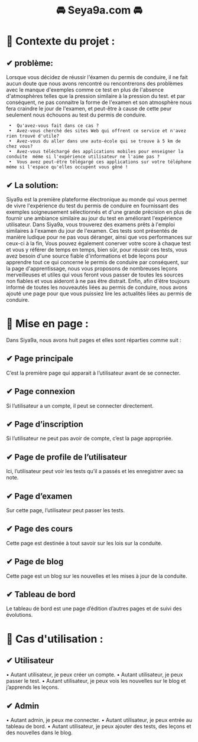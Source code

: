 <h1 align="center">🚘 Seya9a.com	🚘</h1>


# 📛 Contexte du projet :
## &#x2714; problème: 
Lorsque vous décidez de réussir l'éxamen du permis de conduire, il ne fait aucun doute que nous avons rencontré ou rencontrerons des problèmes avec le manque d'exemples comme ce test en plus de l'absence d'atmosphères telles que la pression similaire à la pression du test. et par conséquent, ne pas connaitre la forme de l'examen et son atmosphère nous fera craindre le jour de l'examen, et peut-être à cause de cette peur seulement nous échouons au test du permis de conduire.
     
     •	Qu'avez-vous fait dans ce cas ? 
     •	Avez-vous cherché des sites Web qui offrent ce service et n'avez rien trouvé d'utile?
     •	Avez-vous du aller dans une auto-école qui se trouve à 5 km de chez vous?
     •	Avez-vous téléchargé des applications mobiles pour enseigner la conduite  méme si l'expérience utilisateur ne l'aime pas ?
     •	Vous avez peut-étre télégargé ces applications sur votre téléphone méme si l'espace qu'elles occupent vous gêné !

## &#x2714; La solution:
Siya9a est la première plateforme électronique au monde qui vous permet de vivre l'expérience du test du permis de conduire en fournissant des exemples soigneusement sélectionnés et d'une grande précision en plus de fournir une ambiance similaire au jour du test en améliorant l'expérience utilisateur. Dans Siya9a, vous trouverez des examens prêts à l'emploi similaires à l'examen du jour de l'examen. Ces tests sont présentés de manière ludique pour ne pas vous déranger, ainsi que vos performances sur ceux-ci à la fin, Vous pouvez également conerver votre score à chaque test et vous y référer de temps en temps, bien sûr, pour réussir ces tests, vous avez besoin d'une source fiable d'informations et bde leçons pour apprendre tout ce qui concerne le permis de conduire par conséquent, sur la page d'apprentissage, nous vous proposons de nombreuses leçons merveilleuses et utiles qui vous feront vous passer de toutes les sources non fiables et vous aideront à ne pas être distrait.                                                          Enfin, afin d'être toujours informé de toutes les nouveautés liées au permis de conduire, nous avons ajouté une page pour que vous puissiez lire les actualités liées au permis de conduire.


# 📛 Mise en page :
Dans Siya9a, nous avons huit pages et elles sont réparties comme suit :
## &#x2714; Page principale 
C’est la première page qui apparait à l’utilisateur avant de se connecter.
## &#x2714; Page connexion
Si l’utilisateur a un compte, il peut se connecter directement.
## &#x2714; Page d’inscription  
Si l’utilisateur ne peut pas avoir de compte, c’est la page appropriée.
## &#x2714; Page de profile de l’utilisateur  
Ici, l’utilisateur peut voir les tests qu’il a passés et les enregistrer avec sa note.
## &#x2714; Page d’examen 
Sur cette page, l’utilisateur peut passer les tests.
## &#x2714; Page des cours   
Cette page est destinée à tout savoir sur les lois sur la conduite.
## &#x2714; Page de blog 
Cette page est un blog sur les nouvelles et les mises à jour de la conduite.
## &#x2714; Tableau de bord   
Le tableau de bord est une page d’édition d’autres pages et de suivi des évolutions.


# 📛 Cas d'utilisation :
## &#x2714; Utilisateur 
•	Autant utilisateur, je peux créer un compte.
•	Autant utilisateur, je peux passer le test.
•	Autant utilisateur, je peux vois les nouvelles sur le blog et j’apprends les leçons.
## &#x2714; Admin
•	Autant admin, je peux me connecter.
•	Autant utilisateur, je peux entrée au tableau de bord.
•	Autant utilisateur, je peux ajouter des tests, des leçons et des nouvelles dans le blog.
